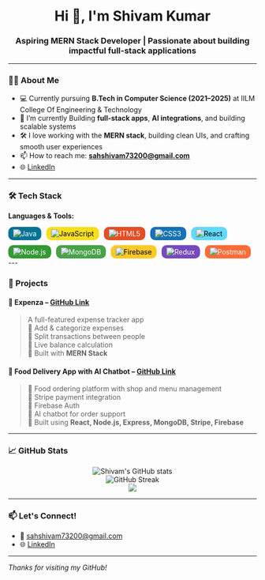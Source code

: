 <h1 align="center">Hi 👋, I'm Shivam Kumar</h1>
<h3 align="center">Aspiring MERN Stack Developer | Passionate about building impactful full-stack applications</h3>

---

### 👨‍💻 About Me
- 💻 Currently pursuing **B.Tech in Computer Science (2021–2025)** at IILM College Of Engineering & Technology  
- 🌱 I’m currently Building **full-stack apps**, **AI integrations**, and building scalable systems  
- 🛠️ I love working with the **MERN stack**, building clean UIs, and crafting smooth user experiences  
- 📫 How to reach me: **sahshivam73200@gmail.com**  
- 🌐 [LinkedIn](https://www.linkedin.com/in/shivam-kumar-054287226)

---

### 🛠️ Tech Stack
**Languages & Tools:**  
<div align="left" style="display: flex; flex-wrap: wrap; gap: 10px;"> <img src="https://img.shields.io/badge/Java-007396?style=flat&logo=java&logoColor=white" alt="Java" style="padding:5px 10px; border-radius:10px; background-color:#007396; color:white;" /> <img src="https://img.shields.io/badge/JavaScript-F7DF1E?style=flat&logo=javascript&logoColor=black" alt="JavaScript" style="padding:5px 10px; border-radius:10px; background-color:#F7DF1E; color:black;" /> <img src="https://img.shields.io/badge/HTML5-E34F26?style=flat&logo=html5&logoColor=white" alt="HTML5" style="padding:5px 10px; border-radius:10px; background-color:#E34F26; color:white;" /> <img src="https://img.shields.io/badge/CSS3-1572B6?style=flat&logo=css3&logoColor=white" alt="CSS3" style="padding:5px 10px; border-radius:10px; background-color:#1572B6; color:white;" /> <img src="https://img.shields.io/badge/React-61DAFB?style=flat&logo=react&logoColor=black" alt="React" style="padding:5px 10px; border-radius:10px; background-color:#61DAFB; color:black;" /> <img src="https://img.shields.io/badge/Node.js-339933?style=flat&logo=node.js&logoColor=white" alt="Node.js" style="padding:5px 10px; border-radius:10px; background-color:#339933; color:white;" /> <img src="https://img.shields.io/badge/MongoDB-47A248?style=flat&logo=mongodb&logoColor=white" alt="MongoDB" style="padding:5px 10px; border-radius:10px; background-color:#47A248; color:white;" /> <img src="https://img.shields.io/badge/Firebase-FFCA28?style=flat&logo=firebase&logoColor=black" alt="Firebase" style="padding:5px 10px; border-radius:10px; background-color:#FFCA28; color:black;" /> <img src="https://img.shields.io/badge/Redux-764ABC?style=flat&logo=redux&logoColor=white" alt="Redux" style="padding:5px 10px; border-radius:10px; background-color:#764ABC; color:white;" /> <img src="https://img.shields.io/badge/Postman-FF6C37?style=flat&logo=postman&logoColor=white" alt="Postman" style="padding:5px 10px; border-radius:10px; background-color:#FF6C37; color:white;" /> </div>
---

### 💼 Projects

#### 🔹 **Expenza** – [GitHub Link](https://github.com/Shivam7262/Expenza)
> A full-featured expense tracker app  
> 🔹 Add & categorize expenses  
> 🔹 Split transactions between people  
> 🔹 Live balance calculation  
> 🔹 Built with **MERN Stack**

#### 🔹 **Food Delivery App with AI Chatbot** – [GitHub Link](https://github.com/Shivam7262/crave-kart)
> 🚀 Food ordering platform with shop and menu management  
> 🔹 Stripe payment integration  
> 🔹 Firebase Auth  
> 🔹 AI chatbot for order support  
> 🔹 Built using **React, Node.js, Express, MongoDB, Stripe, Firebase**

---

### 📈 GitHub Stats

<p align="center">
  <img src="https://github-readme-stats.vercel.app/api?username=Shivam7262&show_icons=true&theme=radical" alt="Shivam's GitHub stats"/>
  <br/>
  <img src="https://github-readme-streak-stats.herokuapp.com/?user=Shivam7262&theme=radical" alt="GitHub Streak"/>
  <br/>
  <img src="https://github-readme-stats.vercel.app/api/top-langs/?username=Shivam7262&layout=compact&theme=radical"/>
</p>

---

### 📫 Let's Connect!
- 📧 sahshivam73200@gmail.com  
- 🌐 [LinkedIn](https://www.linkedin.com/in/shivam-kumar-054287226)

---

_Thanks for visiting my GitHub!_

